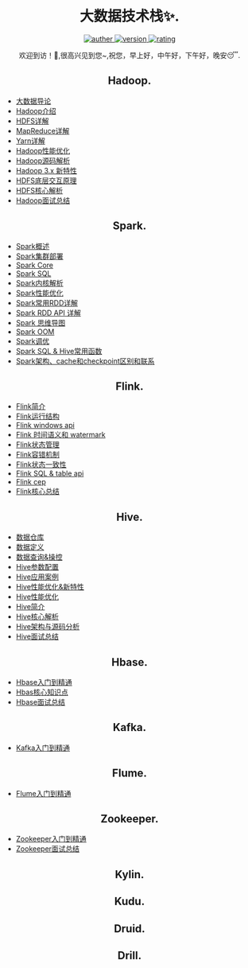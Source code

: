 <h1 align="center">大数据技术栈✨.</h1>
<p align="center">
 <a href="https://github.com/Walhalla-Summary/BigData">
 <img alt="auther" src="https://img.shields.io/badge/auther-Walhalla-orange">
 </a>
 <a href="https://github.com/Walhalla-Summary/BigData">
 <img alt="version" src="https://img.shields.io/badge/version-1.0.1-blue.svg">
 </a>
 <a href="https://github.com/Walhalla-Summary/BigData">
  <img alt="rating" src="https://img.shields.io/badge/rating-★★★★☆-brightgreen">
 </a> 
</p>
<p align="center">
 <p align="center"> 欢迎到访！🎈,很高兴见到您~,祝您，早上好，中午好，下午好，晚安😴. </p>
</p>

<h2 align="center">Hadoop.</h2>

* [大数据导论](https://github.com/Walhalla-Summary/BigData/blob/master/Hadoop/0_%E5%A4%A7%E6%95%B0%E6%8D%AE%E5%AF%BC%E8%AE%BA.md)
* [Hadoop介绍](https://github.com/Walhalla-Summary/BigData/blob/master/Hadoop/1_Hadoop%E4%BB%8B%E7%BB%8D.md)
* [HDFS详解](https://github.com/Walhalla-Summary/BigData/blob/master/Hadoop/2_HDFS.md)
* [MapReduce详解](https://gitee.com/BigData-dsjprs/big-data-dsjprs.gitee.io/blob/master/Hadoop/2_HDFS.md)
* [Yarn详解](https://github.com/Walhalla-Summary/BigData/blob/master/Hadoop/4_Yarn.md)
* [Hadoop性能优化](https://github.com/Walhalla-Summary/BigData/blob/master/Hadoop/5_Hadoop%E8%B0%83%E4%BC%98.md)
* [Hadoop源码解析](https://github.com/Walhalla-Summary/BigData/blob/master/Hadoop/6_Hadoop%E6%BA%90%E7%A0%81.md)
* [Hadoop 3.x 新特性](https://github.com/Walhalla-Summary/BigData/blob/master/Hadoop/Hadoop3.X%E6%96%B0%E7%89%B9%E6%80%A7.md)
* [HDFS底层交互原理](https://github.com/Walhalla-Summary/BigData/blob/master/Hadoop/HDFS%E5%BA%95%E5%B1%82%E4%BA%A4%E4%BA%92%E5%8E%9F%E7%90%86.md)
* [HDFS核心解析](https://github.com/Walhalla-Summary/BigData/blob/master/Hadoop/HDFS%E6%A0%B8%E5%BF%83%E7%B2%BE%E8%AE%B2.md)
* [Hadoop面试总结](https://github.com/Walhalla-Summary/BigData/blob/master/Hadoop/Hadoop%E6%A0%B8%E5%BF%83%E7%B2%BE%E8%AE%B2.md)




<h2 align="center">Spark.</h2>

* [Spark概述](https://github.com/Walhalla-Summary/BigData/blob/master/Spark/1_Spark%E6%A6%82%E8%BF%B0.md)
* [Spark集群部署](https://github.com/Walhalla-Summary/BigData/blob/master/Spark/2_Spark%E9%9B%86%E7%BE%A4%E6%90%AD%E5%BB%BA.md)
* [Spark Core](https://github.com/Walhalla-Summary/BigData/blob/master/Spark/3_Spark%20Core.md)
* [Spark SQL](https://github.com/Walhalla-Summary/BigData/blob/master/Spark/4_Spark%20SQL.md)
* [Spark内核解析](https://github.com/Walhalla-Summary/BigData/blob/master/Spark/5_Spark%E5%86%85%E6%A0%B8.md)
* [Spark性能优化](https://github.com/Walhalla-Summary/BigData/blob/master/Spark/6_Spark%E4%BC%98%E5%8C%96.md)
* [Spark常用RDD详解](https://github.com/Walhalla-Summary/BigData/blob/master/Spark/7_SparkRDD%E8%AF%A6%E8%A7%A3.md)
* [Spark RDD API 详解](https://github.com/Walhalla-Summary/BigData/blob/master/Hadoop/Hadoop3.X%E6%96%B0%E7%89%B9%E6%80%A7.md)
* [Spark 思维导图](https://github.com/Walhalla-Summary/BigData/blob/master/Spark/9_Spark%E6%80%9D%E7%BB%B4%E5%AF%BC%E5%85%A5.md)
* [Spark OOM](https://github.com/Walhalla-Summary/BigData/blob/master/Spark/10_Spark_OOM.md)
* [Spark调优](https://github.com/Walhalla-Summary/BigData/blob/master/Spark/11_Spark%E8%B0%83%E4%BC%98.md)
* [Spark SQL & Hive常用函数](https://github.com/Walhalla-Summary/BigData/blob/master/Spark/Spark%20SQLHive%E5%AE%9E%E7%94%A8%E5%87%BD%E6%95%B0%E5%A4%A7%E5%85%A8.md)
* [Spark架构、cache和checkpoint区别和联系](https://github.com/Walhalla-Summary/BigData/blob/master/Spark/Spark%E6%9E%B6%E6%9E%84%E3%80%81cache%E5%92%8Ccheckpoint%E5%8C%BA%E5%88%AB%E5%92%8C%E8%81%94%E7%B3%BB.md)


<h2 align="center">Flink.</h2>

* [Flink简介](https://github.com/Walhalla-Summary/BigData/blob/master/Flink/1_Flink%E7%AE%80%E4%BB%8B.md)
* [Flink运行结构](https://github.com/Walhalla-Summary/BigData/blob/master/Flink/2_Flink%E8%BF%90%E8%A1%8C%E6%9E%B6%E6%9E%84.md)
* [Flink windows api](https://github.com/Walhalla-Summary/BigData/blob/master/Flink/3_Flink%20window%20API.md)
* [Flink 时间语义和 watermark](https://github.com/Walhalla-Summary/BigData/blob/master/Flink/4_Flink%20%E4%B8%AD%E7%9A%84%20%E6%97%B6%E9%97%B4%E8%AF%AD%E4%B9%89%E5%92%8C%20watermark.md)
* [Flink状态管理](https://github.com/Walhalla-Summary/BigData/blob/master/Flink/5_Flink%20%E7%8A%B6%E6%80%81%E7%AE%A1%E7%90%86.md)
* [Flink容错机制](https://github.com/Walhalla-Summary/BigData/blob/master/Flink/6_Flink%20%E7%9A%84%E5%AE%B9%E9%94%99%E6%9C%BA%E5%88%B6.md)
* [Flink状态一致性](https://github.com/Walhalla-Summary/BigData/blob/master/Flink/7_Flink%20%E7%9A%84%E7%8A%B6%E6%80%81%E4%B8%80%E8%87%B4%E6%80%A7.md)
* [Flink SQL & table api](https://github.com/Walhalla-Summary/BigData/blob/master/Flink/8_Table%20API%20%E5%92%8C%20Flink%20SQL.md)
* [Flink cep](https://github.com/Walhalla-Summary/BigData/blob/master/Flink/9_Flink%20CEP%20%E7%AE%80%E4%BB%8B.md)
* [Flink核心总结](https://github.com/Walhalla-Summary/BigData/blob/master/Flink/Flink%E6%A0%B8%E5%BF%83%E6%80%BB%E7%BB%93.md)


<h2 align="center">Hive.</h2>

* [数据仓库](https://github.com/Walhalla-Summary/BigData/blob/master/Hive/Hive3.x_1_%E6%95%B0%E6%8D%AE%E4%BB%93%E5%BA%93%E5%9F%BA%E7%A1%80.md)
* [数据定义](https://github.com/Walhalla-Summary/BigData/blob/master/Hive/Hive3.x_2_%20%E6%95%B0%E6%8D%AE%E5%AE%9A%E4%B9%89%E8%AF%AD%E8%A8%80(DDL).md)
* [数据查询&操控](https://github.com/Walhalla-Summary/BigData/blob/master/Hive/Hive3.x_3_%E6%95%B0%E6%8D%AE%E6%93%8D%E6%8E%A7%E3%80%81%E6%9F%A5%E8%AF%A2%E8%AF%AD%E8%A8%80%EF%BC%88DML%E3%80%81DQL%EF%BC%89.md)
* [Hive参数配置](https://github.com/Walhalla-Summary/BigData/blob/master/Hive/Hive3.x_4_%E5%8F%82%E6%95%B0%E9%85%8D%E7%BD%AE%26%E5%87%BD%E6%95%B0.md)
* [Hive应用案例](https://github.com/Walhalla-Summary/BigData/blob/master/Hive/Hive3.x_5_%E5%BA%94%E7%94%A8%E6%A1%88%E5%88%97.md)
* [Hive性能优化&新特性](https://github.com/Walhalla-Summary/BigData/blob/master/Hive/Hive3.x_6_%E6%80%A7%E8%83%BD%E4%BC%98%E5%8C%96%26Hive3%E6%96%B0%E7%89%B9%E6%80%A7.md)
* [Hive性能优化](https://github.com/Walhalla-Summary/BigData/blob/master/Hive/Hive%E5%9F%BA%E7%A1%80%E8%B0%83%E4%BC%98.md)
* [Hive简介](https://github.com/Walhalla-Summary/BigData/blob/master/Hive/1_Hive%E7%AE%80%E4%BB%8B.md)
* [Hive核心解析](https://github.com/Walhalla-Summary/BigData/blob/master/Hive/2_Hive%E6%80%BB%E7%BB%93.md)
* [Hive架构与源码分析](https://github.com/Walhalla-Summary/BigData/blob/master/Hive/3_Hive%E6%9E%B6%E6%9E%84%E4%B8%8E%E6%BA%90%E7%A0%81%E5%88%86%E6%9E%90.md)
* [Hive面试总结](https://github.com/Walhalla-Summary/BigData/blob/master/Hive/Hive%E5%9F%BA%E7%A1%80%E6%80%BB%E7%BB%93(%E9%9D%A2%E8%AF%95%E5%B8%B8%E7%94%A8).md)



<h2 align="center">Hbase.</h2>

* [Hbase入门到精通](https://github.com/Walhalla-Summary/BigData/blob/master/Hbase/HBase%E5%85%A5%E9%97%A8%E5%88%B0%E7%B2%BE%E9%80%9A.md)
* [Hbas核心知识点](https://github.com/Walhalla-Summary/BigData/blob/master/Hbase/HBase%E6%A0%B8%E5%BF%83%E6%80%BB%E7%BB%93.md)
* [Hbase面试总结](https://github.com/Walhalla-Summary/BigData/blob/master/Hbase/HBase%E6%A0%B8%E5%BF%83%E7%9F%A5%E8%AF%86%E4%BB%A5%E5%8F%8A%E9%9D%A2%E8%AF%95%E9%97%AE%E9%A2%98.md)



<h2 align="center">Kafka.</h2>

* [Kafka入门到精通](https://github.com/Walhalla-Summary/BigData/blob/master/Kafka/Kafka%E5%85%A5%E9%97%A8%E5%88%B0%E7%B2%BE%E9%80%9A.md)


<h2 align="center">Flume.</h2>

* [Flume入门到精通](https://github.com/Walhalla-Summary/BigData/blob/master/Flume/Flume%E5%85%A5%E9%97%A8%E5%88%B0%E7%B2%BE%E9%80%9A.md)


<h2 align="center">Zookeeper.</h2>

* [Zookeeper入门到精通](https://github.com/Walhalla-Summary/BigData/blob/master/Zookeeper/Zookeeper%20.md)
* [Zookeeper面试总结](https://github.com/Walhalla-Summary/BigData/blob/master/Zookeeper/ZooKeeper%E9%9D%A2%E8%AF%95%E9%A2%98%E7%AD%94%E6%A1%88%E8%A7%A3%E6%9E%90.md)


<h2 align="center">Kylin.</h2>



<h2 align="center">Kudu.</h2>



<h2 align="center">Druid.</h2>



<h2 align="center">Drill.</h2>


